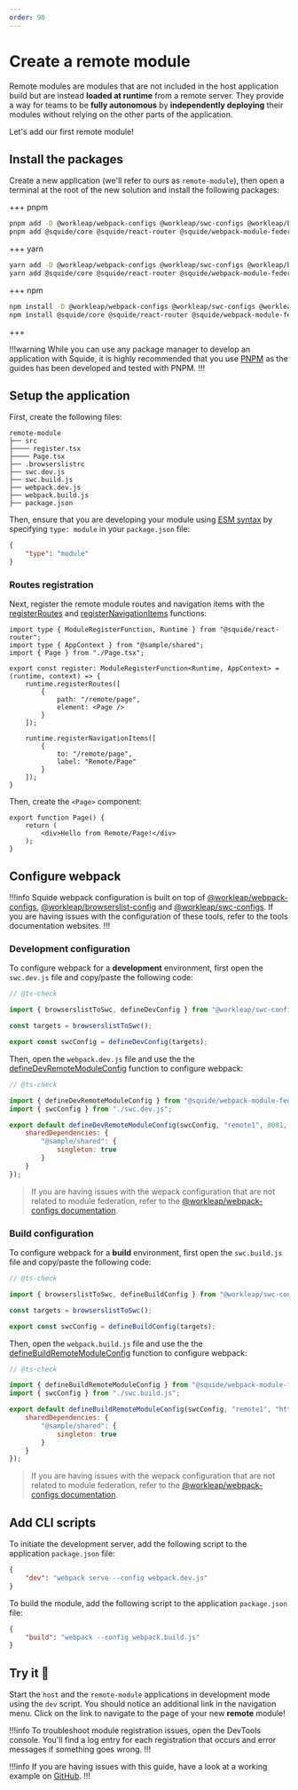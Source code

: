 ```yaml
---
order: 90
---
```


# Create a remote module

Remote modules are modules that are not included in the host application build but are instead **loaded at runtime** from a remote server. They provide a way for teams to be **fully autonomous** by **independently deploying** their modules without relying on the other parts of the application.

Let's add our first remote module!

## Install the packages

Create a new application (we'll refer to ours as `remote-module`), then open a terminal at the root of the new solution and install the following packages:

+++ pnpm
```bash
pnpm add -D @workleap/webpack-configs @workleap/swc-configs @workleap/browserslist-config webpack webpack-dev-server webpack-cli @swc/core @swc/helpers browserslist postcss
pnpm add @squide/core @squide/react-router @squide/webpack-module-federation react react-dom react-router-dom
```
+++ yarn
```bash
yarn add -D @workleap/webpack-configs @workleap/swc-configs @workleap/browserslist-config webpack webpack-dev-server webpack-cli @swc/core @swc/helpers browserslist postcss
yarn add @squide/core @squide/react-router @squide/webpack-module-federation react react-dom react-router-dom
```
+++ npm
```bash
npm install -D @workleap/webpack-configs @workleap/swc-configs @workleap/browserslist-config webpack webpack-dev-server webpack-cli @swc/core @swc/helpers browserslist postcss
npm install @squide/core @squide/react-router @squide/webpack-module-federation react react-dom react-router-dom
```
+++

!!!warning
While you can use any package manager to develop an application with Squide, it is highly recommended that you use [PNPM](https://pnpm.io/) as the guides has been developed and tested with PNPM.
!!!

## Setup the application

First, create the following files:

```
remote-module
├── src
├──── register.tsx
├──── Page.tsx
├── .browserslistrc
├── swc.dev.js
├── swc.build.js
├── webpack.dev.js
├── webpack.build.js
├── package.json
```

Then, ensure that you are developing your module using [ESM syntax](https://developer.mozilla.org/en-US/docs/Web/JavaScript/Guide/Modules) by specifying `type: module` in your `package.json` file:

```json remote-module/package.json
{
    "type": "module"
}
```

### Routes registration

Next, register the remote module routes and navigation items with the [registerRoutes](/reference/runtime/runtime-class.md#register-routes) and [registerNavigationItems](/reference/runtime/runtime-class.md#register-navigation-items) functions:

```tsx !#6-11,13-18 remote-module/src/register.tsx
import type { ModuleRegisterFunction, Runtime } from "@squide/react-router";
import type { AppContext } from "@sample/shared";
import { Page } from "./Page.tsx";

export const register: ModuleRegisterFunction<Runtime, AppContext> = (runtime, context) => {
    runtime.registerRoutes([
        {
            path: "/remote/page",
            element: <Page />
        }
    ]);

    runtime.registerNavigationItems([
        {
            to: "/remote/page",
            label: "Remote/Page"
        }
    ]);
}
```

Then, create the `<Page>` component:

```tsx remote-module/src/Page.tsx
export function Page() {
    return (
        <div>Hello from Remote/Page!</div>
    );
}
```

## Configure webpack

!!!info
Squide webpack configuration is built on top of [@workleap/webpack-configs](https://gsoft-inc.github.io/wl-web-configs/webpack/), [@workleap/browserslist-config](https://gsoft-inc.github.io/wl-web-configs/browserslist/) and [@workleap/swc-configs](https://gsoft-inc.github.io/wl-web-configs/swc/). If you are having issues with the configuration of these tools, refer to the tools documentation websites.
!!!

### Development configuration

To configure webpack for a **development** environment, first open the `swc.dev.js` file and copy/paste the following code:

```js remote-module/swc.dev.js
// @ts-check

import { browserslistToSwc, defineDevConfig } from "@workleap/swc-configs";

const targets = browserslistToSwc();

export const swcConfig = defineDevConfig(targets);
```

Then, open the `webpack.dev.js` file and use the the [defineDevRemoteModuleConfig](/reference/webpack/defineDevRemoteModuleConfig.md) function to configure webpack:

```js !#6-12 remote-module/webpack.dev.js
// @ts-check

import { defineDevRemoteModuleConfig } from "@squide/webpack-module-federation/defineConfig.js";
import { swcConfig } from "./swc.dev.js";

export default defineDevRemoteModuleConfig(swcConfig, "remote1", 8081, {
    sharedDependencies: {
        "@sample/shared": {
            singleton: true
        }
    }
});
```

> If you are having issues with the wepack configuration that are not related to module federation, refer to the [@workleap/webpack-configs documentation](https://gsoft-inc.github.io/wl-web-configs/webpack/configure-dev/).

### Build configuration

To configure webpack for a **build** environment, first open the `swc.build.js` file and copy/paste the following code:

```js remote-module/swc.build.js
// @ts-check

import { browserslistToSwc, defineBuildConfig } from "@workleap/swc-configs";

const targets = browserslistToSwc();

export const swcConfig = defineBuildConfig(targets);
```

Then, open the `webpack.build.js` file and use the the [defineBuildRemoteModuleConfig](/reference/webpack/defineBuildRemoteModuleConfig.md) function to configure webpack:

```js !#6-12 remote-module/webpack.build.js
// @ts-check

import { defineBuildRemoteModuleConfig } from "@squide/webpack-module-federation/defineConfig.js";
import { swcConfig } from "./swc.build.js";

export default defineBuildRemoteModuleConfig(swcConfig, "remote1", "http://localhost:8081/", {
    sharedDependencies: {
        "@sample/shared": {
            singleton: true
        }
    }
});
```

> If you are having issues with the wepack configuration that are not related to module federation, refer to the [@workleap/webpack-configs documentation](https://gsoft-inc.github.io/wl-web-configs/webpack/configure-build/).

## Add CLI scripts

To initiate the development server, add the following script to the application `package.json` file:

```json remote-module/package.json
{
    "dev": "webpack serve --config webpack.dev.js"
}
```

To build the module, add the following script to the application `package.json` file:

```json remote-module/package.json
{
    "build": "webpack --config webpack.build.js"
}
```

## Try it :rocket:

Start the `host` and the `remote-module` applications in development mode using the `dev` script. You should notice an additional link in the navigation menu. Click on the link to navigate to the page of your new **remote** module!

!!!info
To troubleshoot module registration issues, open the DevTools console. You'll find a log entry for each registration that occurs and error messages if something goes wrong.
!!!

!!!info
If you are having issues with this guide, have a look at a working example on [GitHub](https://github.com/gsoft-inc/wl-squide/tree/main/sample/remote-module).
!!!

